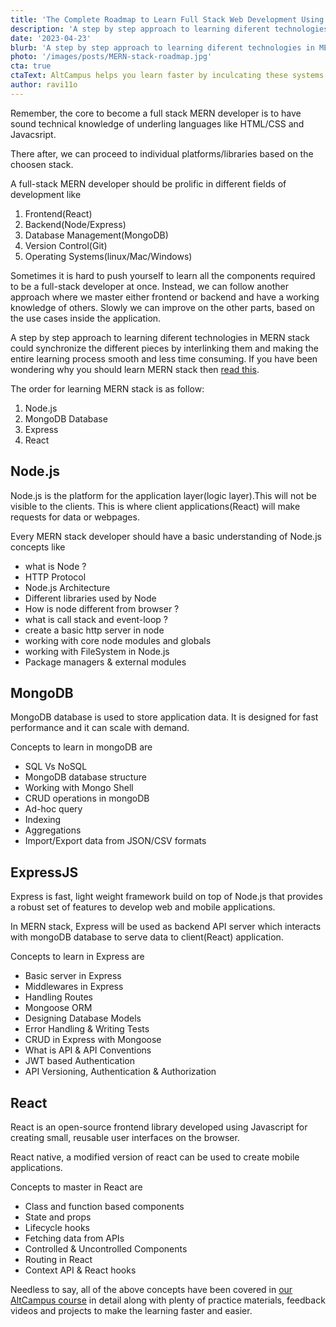 ```yaml
---
title: 'The Complete Roadmap to Learn Full Stack Web Development Using The MERN Stack'
description: 'A step by step approach to learning diferent technologies in MERN stack could synchronize the different pieces by interlinking them and making the entire learning process smooth and less time consuming.'
date: '2023-04-23'
blurb: 'A step by step approach to learning diferent technologies in MERN stack could synchronize the different pieces by interlinking them and making the entire learning process smooth and less time consuming.'
photo: '/images/posts/MERN-stack-roadmap.jpg'
cta: true
ctaText: AltCampus helps you learn faster by inculcating these systems as part of the learning model. 🙌
author: ravi11o
---
```


Remember, the core to become a full stack MERN developer is to have sound technical knowledge of underling languages like HTML/CSS and Javacsript.

There after, we can proceed to individual platforms/libraries based on the choosen stack.

A full-stack MERN developer should be prolific in different fields of development like

1. Frontend(React)
2. Backend(Node/Express)
3. Database Management(MongoDB)
4. Version Control(Git)
5. Operating Systems(linux/Mac/Windows)

Sometimes it is hard to push yourself to learn all the components required to be a full-stack developer at once. Instead, we can follow another approach where we master either frontend or backend and have a working knowledge of others. Slowly we can improve on the other parts, based on the use cases inside the application.

A step by step approach to learning diferent technologies in MERN stack could synchronize the different pieces by interlinking them and making the entire learning process smooth and less time consuming. If you have been wondering why you should learn MERN stack then [read this](https://altcampus.com/posts/why-should-you-learn-MERN-stack).

The order for learning MERN stack is as follow:

1. Node.js
2. MongoDB Database
3. Express
4. React

## Node.js

Node.js is the platform for the application layer(logic layer).This will not be visible to the clients. This is where client applications(React) will make requests for data or webpages.

Every MERN stack developer should have a basic understanding of Node.js concepts like

- what is Node ?
- HTTP Protocol
- Node.js Architecture
- Different libraries used by Node
- How is node different from browser ?
- what is call stack and event-loop ?
- create a basic http server in node
- working with core node modules and globals
- working with FileSystem in Node.js
- Package managers & external modules

## MongoDB

MongoDB database is used to store application data. It is designed for fast performance and it can scale with demand.

Concepts to learn in mongoDB are

- SQL Vs NoSQL
- MongoDB database structure
- Working with Mongo Shell
- CRUD operations in mongoDB
- Ad-hoc query
- Indexing
- Aggregations
- Import/Export data from JSON/CSV formats

## ExpressJS

Express is fast, light weight framework build on top of Node.js that provides a robust set of features to develop web and mobile applications.

In MERN stack, Express will be used as backend API server which interacts with mongoDB database to serve data to client(React) application.

Concepts to learn in Express are

- Basic server in Express
- Middlewares in Express
- Handling Routes
- Mongoose ORM
- Designing Database Models
- Error Handling & Writing Tests
- CRUD in Express with Mongoose
- What is API & API Conventions
- JWT based Authentication
- API Versioning, Authentication & Authorization

## React

React is an open-source frontend library developed using Javascript for creating small, reusable user interfaces on the browser.

React native, a modified version of react can be used to create mobile applications.

Concepts to master in React are

- Class and function based components
- State and props
- Lifecycle hooks
- Fetching data from APIs
- Controlled & Uncontrolled Components
- Routing in React
- Context API & React hooks

Needless to say, all of the above concepts have been covered in [our AltCampus course](https://altcampus.com) in detail along with plenty of practice materials, feedback videos and projects to make the learning faster and easier.
